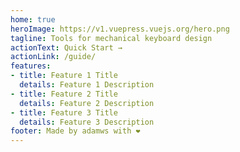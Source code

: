 ```yaml
---
home: true
heroImage: https://v1.vuepress.vuejs.org/hero.png
tagline: Tools for mechanical keyboard design
actionText: Quick Start →
actionLink: /guide/
features:
- title: Feature 1 Title
  details: Feature 1 Description
- title: Feature 2 Title
  details: Feature 2 Description
- title: Feature 3 Title
  details: Feature 3 Description
footer: Made by adamws with ❤️
---
```

